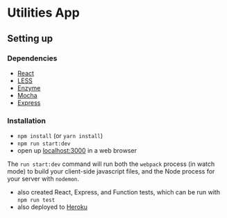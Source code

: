 # Utilities App

## Setting up

### Dependencies

* [React](https://reactjs.org)
* [LESS](http://lesscss.org)
* [Enzyme](https://airbnb.io/enzyme)
* [Mocha](https://mochajs.org)
* [Express](https://expressjs.com)

### Installation

* `npm install` (or `yarn install`)
* `npm run start:dev`
* open up [localhost:3000](localhost:3000) in a web browser

The `run start:dev` command will run both the `webpack` process (in watch mode) to build your client-side javascript files, and the Node process for your server with `nodemon`.

* also created React, Express, and Function tests, which can be run with `npm run test`
* also deployed to [Heroku](https://btam-utilities-app.herokuapp.com/)